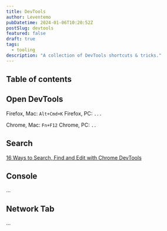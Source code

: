 ```yaml
---
title: DevTools
author: Leventemo
pubDatetime: 2024-01-06T10:20:52Z
postSlug: devtools
featured: false
draft: true
tags:
  - tooling
description: "A collection of DevTools shortcuts & tricks."
---
```


## Table of contents

## Open DevTools

Firefox, Mac: `Alt+Cmd+K`
Firefox, PC: `...`

Chrome, Mac: `Fn+F12`
Chrome, PC: `..`

## Search

[16 Ways to Search, Find and Edit with Chrome DevTools](https://www.telerik.com/blogs/16-ways-to-search-find-and-edit-with-chrome-devtools)

## Console

...

## Network Tab

...

